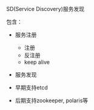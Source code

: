 SD(Service Discovery)服务发现

包含：

* 服务注册
    - 注册
    - 反注册
    - keep alive
* 服务发现

* 早期支持etcd
* 后期支持zookeeper, polaris等

